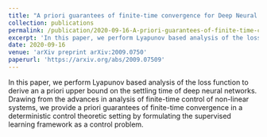 ```yaml
---
title: "A priori guarantees of finite-time convergence for Deep Neural Networks"
collection: publications
permalink: /publication/2020-09-16-A-priori-guarantees-of-finite-time-convergence-for-Deep-Neural-Networks-number-2
excerpt: 'In this paper, we perform Lyapunov based analysis of the loss function to derive an a priori upper bound on the settling time of deep neural networks. Drawing from the advances in analysis of finite-time control of non-linear systems, we provide a priori guarantees of finite-time convergence in a deterministic control theoretic setting by formulating the supervised learning framework as a control problem.'
date: 2020-09-16
venue: 'arXiv preprint arXiv:2009.0750'
paperurl: 'https://arxiv.org/abs/2009.07509'
---
```

In this paper, we perform Lyapunov based analysis of the loss function to derive an a priori upper bound on the settling time of deep neural networks. Drawing from the advances in analysis of finite-time control of non-linear systems, we provide a priori guarantees of finite-time convergence in a deterministic control theoretic setting by formulating the supervised learning framework as a control problem.
